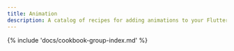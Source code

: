```yaml
---
title: Animation
description: A catalog of recipes for adding animations to your Flutter app.
---
```


{% include 'docs/cookbook-group-index.md' %}
